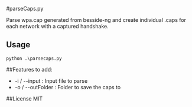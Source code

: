#parseCaps.py

Parse wpa.cap generated from besside-ng and create individual .caps for each network with a captured handshake.

## Usage
```
python .\parsecaps.py
```

##Features to add:
* -i / --input : Input file to parse
* -o / --outFolder : Folder to save the caps to 

##License
MIT

